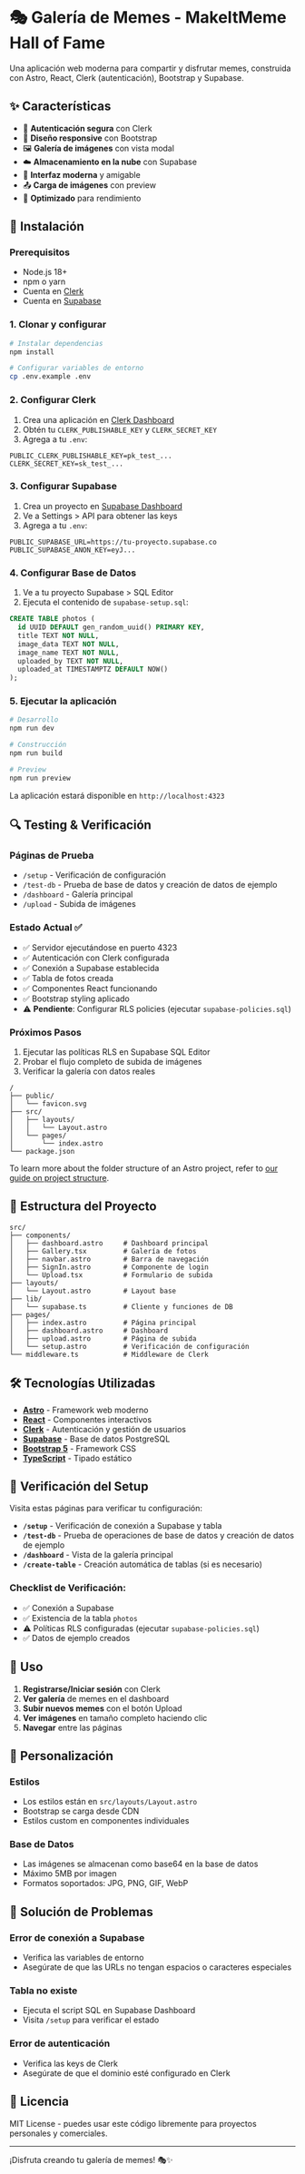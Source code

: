 # 🎭 Galería de Memes - MakeItMeme Hall of Fame

Una aplicación web moderna para compartir y disfrutar memes, construida con Astro, React, Clerk (autenticación), Bootstrap y Supabase.

## ✨ Características

- 🔐 **Autenticación segura** con Clerk
- 📱 **Diseño responsive** con Bootstrap
- 🖼️ **Galería de imágenes** con vista modal
- ☁️ **Almacenamiento en la nube** con Supabase
- 🎨 **Interfaz moderna** y amigable
- 📤 **Carga de imágenes** con preview
- 🎯 **Optimizado** para rendimiento

## 🚀 Instalación

### Prerequisitos

- Node.js 18+ 
- npm o yarn
- Cuenta en [Clerk](https://clerk.com/)
- Cuenta en [Supabase](https://supabase.com/)

### 1. Clonar y configurar

```bash
# Instalar dependencias
npm install

# Configurar variables de entorno
cp .env.example .env
```

### 2. Configurar Clerk

1. Crea una aplicación en [Clerk Dashboard](https://dashboard.clerk.com/)
2. Obtén tu `CLERK_PUBLISHABLE_KEY` y `CLERK_SECRET_KEY`
3. Agrega a tu `.env`:

```env
PUBLIC_CLERK_PUBLISHABLE_KEY=pk_test_...
CLERK_SECRET_KEY=sk_test_...
```

### 3. Configurar Supabase

1. Crea un proyecto en [Supabase Dashboard](https://supabase.com/dashboard)
2. Ve a Settings > API para obtener las keys
3. Agrega a tu `.env`:

```env
PUBLIC_SUPABASE_URL=https://tu-proyecto.supabase.co
PUBLIC_SUPABASE_ANON_KEY=eyJ...
```

### 4. Configurar Base de Datos

1. Ve a tu proyecto Supabase > SQL Editor
2. Ejecuta el contenido de `supabase-setup.sql`:

```sql
CREATE TABLE photos (
  id UUID DEFAULT gen_random_uuid() PRIMARY KEY,
  title TEXT NOT NULL,
  image_data TEXT NOT NULL,
  image_name TEXT NOT NULL,
  uploaded_by TEXT NOT NULL,
  uploaded_at TIMESTAMPTZ DEFAULT NOW()
);
```

### 5. Ejecutar la aplicación

```bash
# Desarrollo
npm run dev

# Construcción
npm run build

# Preview
npm run preview
```

La aplicación estará disponible en `http://localhost:4323`

## 🔍 Testing & Verificación

### Páginas de Prueba
- `/setup` - Verificación de configuración
- `/test-db` - Prueba de base de datos y creación de datos de ejemplo
- `/dashboard` - Galería principal
- `/upload` - Subida de imágenes

### Estado Actual ✅
- ✅ Servidor ejecutándose en puerto 4323
- ✅ Autenticación con Clerk configurada
- ✅ Conexión a Supabase establecida
- ✅ Tabla de fotos creada
- ✅ Componentes React funcionando
- ✅ Bootstrap styling aplicado
- ⚠️ **Pendiente**: Configurar RLS policies (ejecutar `supabase-policies.sql`)

### Próximos Pasos
1. Ejecutar las políticas RLS en Supabase SQL Editor
2. Probar el flujo completo de subida de imágenes
3. Verificar la galería con datos reales

```text
/
├── public/
│   └── favicon.svg
├── src/
│   ├── layouts/
│   │   └── Layout.astro
│   └── pages/
│       └── index.astro
└── package.json
```

To learn more about the folder structure of an Astro project, refer to [our guide on project structure](https://docs.astro.build/en/basics/project-structure/).

## 📁 Estructura del Proyecto

```
src/
├── components/
│   ├── dashboard.astro     # Dashboard principal
│   ├── Gallery.tsx         # Galería de fotos
│   ├── navbar.astro        # Barra de navegación
│   ├── SignIn.astro        # Componente de login
│   └── Upload.tsx          # Formulario de subida
├── layouts/
│   └── Layout.astro        # Layout base
├── lib/
│   └── supabase.ts         # Cliente y funciones de DB
├── pages/
│   ├── index.astro         # Página principal
│   ├── dashboard.astro     # Dashboard
│   ├── upload.astro        # Página de subida
│   └── setup.astro         # Verificación de configuración
└── middleware.ts           # Middleware de Clerk
```

## 🛠️ Tecnologías Utilizadas

- **[Astro](https://astro.build/)** - Framework web moderno
- **[React](https://reactjs.org/)** - Componentes interactivos
- **[Clerk](https://clerk.com/)** - Autenticación y gestión de usuarios
- **[Supabase](https://supabase.com/)** - Base de datos PostgreSQL
- **[Bootstrap 5](https://getbootstrap.com/)** - Framework CSS
- **[TypeScript](https://www.typescriptlang.org/)** - Tipado estático

## 🔧 Verificación del Setup

Visita estas páginas para verificar tu configuración:
- **`/setup`** - Verificación de conexión a Supabase y tabla
- **`/test-db`** - Prueba de operaciones de base de datos y creación de datos de ejemplo
- **`/dashboard`** - Vista de la galería principal
- **`/create-table`** - Creación automática de tablas (si es necesario)

### Checklist de Verificación:
- ✅ Conexión a Supabase
- ✅ Existencia de la tabla `photos`
- ⚠️ Políticas RLS configuradas (ejecutar `supabase-policies.sql`)
- ✅ Datos de ejemplo creados

## 📱 Uso

1. **Registrarse/Iniciar sesión** con Clerk
2. **Ver galería** de memes en el dashboard
3. **Subir nuevos memes** con el botón Upload
4. **Ver imágenes** en tamaño completo haciendo clic
5. **Navegar** entre las páginas

## 🎨 Personalización

### Estilos
- Los estilos están en `src/layouts/Layout.astro`
- Bootstrap se carga desde CDN
- Estilos custom en componentes individuales

### Base de Datos
- Las imágenes se almacenan como base64 en la base de datos
- Máximo 5MB por imagen
- Formatos soportados: JPG, PNG, GIF, WebP

## 🐛 Solución de Problemas

### Error de conexión a Supabase
- Verifica las variables de entorno
- Asegúrate de que las URLs no tengan espacios o caracteres especiales

### Tabla no existe
- Ejecuta el script SQL en Supabase Dashboard
- Visita `/setup` para verificar el estado

### Error de autenticación
- Verifica las keys de Clerk
- Asegúrate de que el dominio esté configurado en Clerk

## 📄 Licencia

MIT License - puedes usar este código libremente para proyectos personales y comerciales.

---

¡Disfruta creando tu galería de memes! 🎭✨
